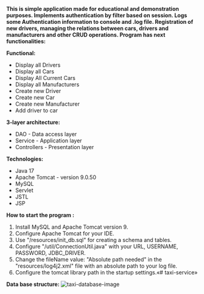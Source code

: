 **This is simple application made for educational and demonstration purposes. Implements authentication by filter based on session. Logs some Authentication information to console and .log file. Registration of new drivers, managing the relations between cars, drivers and manufacturers and other CRUD operations.
Program has next functionalities:**

**Functional:**
- Display all Drivers
- Display all Cars
- Display All Current Cars
- Display all Manufacturers
- Create new Driver
- Create new Car
- Create new Manufacturer
- Add driver to car

**3-layer architecture:**
- DAO - Data access layer
- Service - Application layer
- Controllers - Presentation layer

**Technologies:**
- Java 17
- Apache Tomcat - version 9.0.50
- MySQL
- Servlet
- JSTL
- JSP


**How to start the program :**
1) Install MySQL and Apache Tomcat version 9.
2) Configure Apache Tomcat for your IDE.
3) Use "/resources/init_db.sql" for creating a schema and tables.
4) Configure "/util/ConnectionUtil.java" with your URL, USERNAME, PASSWORD, JDBC_DRIVER.
5) Change the fileName value: "Absolute path needed" in the "resources/log4j2.xml" file with an absolute path to your log file.
6) Configure the tomcat library path in the startup settings.«# taxi-service»


**Data base structure:**
![taxi-database-image](https://user-images.githubusercontent.com/95885042/161724081-5328fe9f-fa74-4652-9247-1800f1460b4b.png)